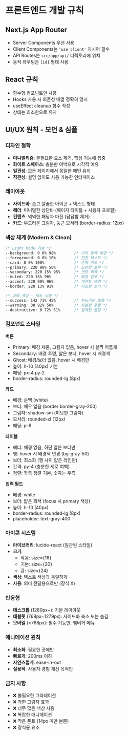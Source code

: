 # 프론트엔드 개발 규칙

## Next.js App Router
- Server Components 우선 사용
- Client Components는 `'use client'` 지시어 필수
- API Routes는 `src/app/api/` 디렉토리에 위치
- 동적 라우팅은 `[id]` 형태 사용

## React 규칙
- 함수형 컴포넌트만 사용
- Hooks 사용 시 의존성 배열 정확히 명시
- useEffect cleanup 함수 작성
- 상태는 최소한으로 유지

## UI/UX 원칙 - 모던 & 심플

### 디자인 철학
- **미니멀리즘**: 불필요한 요소 제거, 핵심 기능에 집중
- **화이트 스페이스**: 충분한 여백으로 시각적 여유
- **일관성**: 모든 페이지에서 동일한 패턴 유지
- **직관성**: 설명 없이도 사용 가능한 인터페이스

### 레이아웃
- **사이드바**: 좁고 깔끔한 아이콘 + 텍스트 형태
- **헤더**: 미니멀한 상단바 (페이지 타이틀 + 사용자 프로필)
- **컨텐츠**: 넉넉한 패딩과 마진 (답답함 제거)
- **카드**: 부드러운 그림자, 둥근 모서리 (border-radius: 12px)

### 색상 체계 (Modern & Clean)
```css
/* Light Mode 기본 */
--background: 0 0% 98%        /* 거의 흰색 배경 */
--foreground: 0 0% 10%        /* 진한 텍스트 */
--card: 0 0% 100%             /* 순백 카드 */
--primary: 220 90% 56%        /* 모던한 블루 */
--secondary: 220 15% 95%      /* 연한 회색 */
--muted: 220 15% 96%          /* 배경 강조 */
--accent: 220 90% 96%         /* 액센트 배경 */
--border: 220 13% 91%         /* 미묘한 보더 */

/* 상태 색상 - 채도 낮춤 */
--success: 142 71% 45%        /* 부드러운 초록 */
--warning: 38 92% 50%         /* 차분한 주황 */
--destructive: 0 72% 51%      /* 절제된 빨강 */
```

### 컴포넌트 스타일

**버튼**
- Primary: 배경 채움, 그림자 없음, hover 시 살짝 어둡게
- Secondary: 배경 투명, 얇은 보더, hover 시 배경색
- Ghost: 배경/보더 없음, hover 시 배경만
- 높이: h-10 (40px) 기본
- 패딩: px-4 py-2
- border-radius: rounded-lg (8px)

**카드**
- 배경: 순백 (white)
- 보더: 매우 얇음 (border border-gray-200)
- 그림자: shadow-sm (미묘한 그림자)
- 모서리: rounded-xl (12px)
- 패딩: p-6

**테이블**
- 헤더: 배경 없음, 하단 얇은 보더만
- 행: hover 시 배경색 변경 (bg-gray-50)
- 보더: 최소화 (행 사이 얇은 라인만)
- 간격: py-4 (충분한 세로 여백)
- 정렬: 좌측 정렬 기본, 숫자는 우측

**입력 필드**
- 배경: white
- 보더: 얇은 회색 (focus 시 primary 색상)
- 높이: h-10 (40px)
- border-radius: rounded-lg (8px)
- placeholder: text-gray-400

### 아이콘 시스템
- **라이브러리**: lucide-react (일관된 스타일)
- **크기**: 
  - 작음: size={16}
  - 기본: size={20}
  - 큼: size={24}
- **색상**: 텍스트 색상과 동일하게
- **사용**: 의미 전달용으로만 (장식 X)

### 반응형
- **데스크톱** (1280px+): 기본 레이아웃
- **태블릿** (768px~1279px): 사이드바 축소 또는 숨김
- **모바일** (<768px): 필수 기능만, 햄버거 메뉴

### 애니메이션 원칙
- **최소화**: 필요한 곳에만
- **빠르게**: 200ms 이하
- **자연스럽게**: ease-in-out
- **실용적**: 사용자 경험 개선 목적만

### 금지 사항
- ❌ 불필요한 그라데이션
- ❌ 과한 그림자 효과
- ❌ 너무 많은 색상 사용
- ❌ 복잡한 애니메이션
- ❌ 작은 폰트 (14px 미만 본문)
- ❌ 장식용 요소